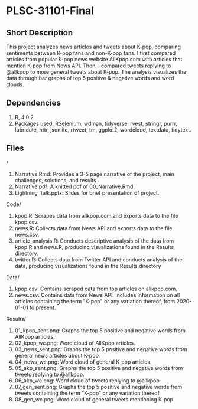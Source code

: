 # PLSC-31101-Final
## Short Description
This project analyzes news articles and tweets about K-pop, comparing sentiments between K-pop fans and non-K-pop fans. I first compared articles from popular K-pop news website AllKpop.com with articles that mention K-pop from News API. Then, I compared tweets replying to @allkpop to more general tweets about K-pop. The analysis visualizes the data through bar graphs of top 5 positive & negative words and word clouds.

## Dependencies
1. R, 4.0.2
2. Packages used: RSelenium, wdman, tidyverse, rvest, stringr, purrr, lubridate, httr, jsonlite, rtweet, tm, ggplot2, wordcloud, textdata, tidytext.

## Files
/ 
1. Narrative.Rmd: Provides a 3-5 page narrative of the project, main challenges, solutions, and results.
2. Narrative.pdf: A knitted pdf of 00_Narrative.Rmd.
3. Lightning_Talk.pptx: Slides for brief presentation of project.


Code/
1. kpop.R: Scrapes data from allkpop.com and exports data to the file kpop.csv.
2. news.R: Collects data from News API and exports data to the file news.csv.
3. article_analysis.R: Conducts descriptive analysis of the data from kpop.R and news.R, producing visualizations found in the Results directory.
4. twitter.R: Collects data from Twitter API and conducts analysis of the data, producing visualizations found in the Results directory

Data/
1. kpop.csv: Contains scraped data from top articles on allkpop.com.
2. news.csv: Contains data from News API. Includes information on all articles containing the term "K-pop" or any variation thereof, from 2020-01-01 to present.

Results/
1. 01_kpop_sent.png: Graphs the top 5 positive and negative words from AllKpop articles.
2. 02_kpop_wc.png: Word cloud of AllKpop articles.
3. 03_news_sent.png: Graphs the top 5 positive and negative words from general news articles about K-pop.
4. 04_news_wc.png: Word cloud of general K-pop articles.
5. 05_akp_sent.png: Graphs the top 5 positive and negative words from tweets replying to @allkpop.
6. 06_akp_wc.png: Word cloud of tweets replying to @allkpop.
7. 07_gen_sent.png: Graphs the top 5 positive and negative words from tweets containing the term "K-pop" or any variation thereof.
8. 08_gen_wc.png: Word cloud of general tweets mentioning K-pop.

